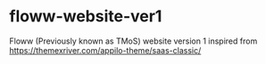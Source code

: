 # floww-website-ver1
Floww (Previously known as TMoS) website version 1 inspired from https://themexriver.com/appilo-theme/saas-classic/
